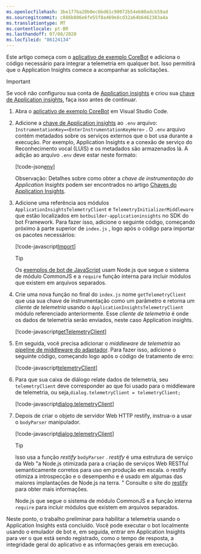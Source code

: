 ```yaml
---
ms.openlocfilehash: 3be177ba20b0ec6bd61c90072b54eb80adcb59ad
ms.sourcegitcommit: c886b886e6fe55f8a469e8cd32a64b6462383a4a
ms.translationtype: MT
ms.contentlocale: pt-BR
ms.lasthandoff: 07/08/2020
ms.locfileid: "86124134"
---
```


Este artigo começa com o [aplicativo de exemplo CoreBot](https://aka.ms/js-core-sample) e adiciona o código necessário para integrar a telemetria em qualquer bot. Isso permitirá que o Application Insights comece a acompanhar as solicitações.

> [!IMPORTANT]
> Se você não configurou sua conta de [Application insights](https://aka.ms/appinsights-overview) e criou sua [chave de Application insights](../bot-service-resources-app-insights-keys.md), faça isso antes de continuar.

1. Abra o [aplicativo de exemplo CoreBot](https://aka.ms/js-core-sample) em Visual Studio Code.

2. Adicione a [chave de Application insights](../bot-service-resources-app-insights-keys.md) ao `.env` arquivo: `InstrumentationKey=<EnterInstrumentationKeyHere>` . O `.env` arquivo contém metadados sobre os serviços externos que o bot usa durante a execução. Por exemplo, Application Insights e a conexão de serviço do Reconhecimento vocal (LUIS) e os metadados são armazenados lá. A adição ao arquivo `.env` deve estar neste formato:

    [!code-json[env](~/../botbuilder-samples/samples/javascript_nodejs/21.corebot-app-insights/.env?range=1-6&highlight=6)]

    <!-- This is the code block that the code snippet link should point to:
    ```json
    MicrosoftAppId=
    MicrosoftAppPassword=
    LuisAppId=
    LuisAPIKey=
    LuisAPIHostName=
    InstrumentationKey=
    ```
    -->

    Observação: Detalhes sobre como obter a _chave de instrumentação do Application Insights_ podem ser encontrados no artigo [Chaves do Application Insights](../bot-service-resources-app-insights-keys.md).

3. Adicione uma referência aos módulos `ApplicationInsightsTelemetryClient` e `TelemetryInitializerMiddleware` que estão localizados em `botbuilder-applicationinsights` no SDK do bot Framework. Para fazer isso, adicione o seguinte código, começando próximo à parte superior de `index.js` , logo após o código para importar os pacotes necessários:

    [!code-javascript[Import](~/../botbuilder-samples/samples/javascript_nodejs/21.corebot-app-insights/index.js?range=10-12)]

    <!-- This is the code block that the code snippet link should point to:
    ```javascript
    // Import required services for bot telemetry
    const { ApplicationInsightsTelemetryClient, TelemetryInitializerMiddleware } = require('botbuilder-applicationinsights');
    const { TelemetryLoggerMiddleware } = require('botbuilder-core');
    ```
    -->

    > [!TIP]
    > Os [exemplos de bot de JavaScript](https://github.com/microsoft/BotBuilder-Samples/tree/master/samples/javascript_nodejs) usam Node.js que segue o sistema de módulo CommonJS e a `require` função interna para incluir módulos que existem em arquivos separados.

4. Crie uma nova função no final do `index.js` nome `getTelemetryClient` que usa sua chave de instrumentação como um parâmetro e retorna um _cliente de telemetria_ usando o `ApplicationInsightsTelemetryClient` módulo referenciado anteriormente. Esse _cliente de telemetria_ é onde os dados de telemetria serão enviados, neste caso Application insights.

    [!code-javascript[getTelemetryClient](~/../botbuilder-samples/samples/javascript_nodejs/21.corebot-app-insights/index.js?range=114-120)]

    <!-- This is the code block that the code snippet link should point to:
    ```javascript
    // Creates a new TelemetryClient based on a instrumentation key
    function getTelemetryClient(instrumentationKey) {
        if (instrumentationKey) {
            return new ApplicationInsightsTelemetryClient(instrumentationKey);
        }
        return new NullTelemetryClient();
    }
    ```
    -->

5. Em seguida, você precisa adicionar o _middleware de telemetria_ ao [pipeline de middleware do adaptador](https://docs.microsoft.com/azure/bot-service/bot-builder-concept-middleware?view=azure-bot-service-4.0#the-bot-middleware-pipeline). Para fazer isso, adicione o seguinte código, começando logo após o código de tratamento de erro:  

    <!-- This level of detail may be too much:
        - The first step is to create a new telemetry client, in this case you are using Application Insights as the telemetry client using the module `ApplicationInsightsTelemetryClient` referenced in the previous step. This line of code will call the function `getTelemetryClient` that you will soon create, passing in the Application Insights key and that function will return a new telemetry client: `var telemetryClient = getTelemetryClient(process.env.InstrumentationKey);`. 
        - You will pass the telemetry client you just created to the `TelemetryLoggerMiddleware` function: `var telemetryLoggerMiddleware = new TelemetryLoggerMiddleware(telemetryClient, true);` which creates a TelemetryLoggerMiddleware object that you will use to create
        - 
    -->

    [!code-javascript[telemetryClient](~/../botbuilder-samples/samples/javascript_nodejs/21.corebot-app-insights/index.js?range=64-68)]

    <!-- This is the code block that the code snippet link should point to:
    ```javascript
    // Add telemetry middleware to the adapter middleware pipeline
    var telemetryClient = getTelemetryClient(process.env.InstrumentationKey);
    var telemetryLoggerMiddleware = new TelemetryLoggerMiddleware(telemetryClient, true);
    var initializerMiddleware = new TelemetryInitializerMiddleware(telemetryLoggerMiddleware, true);
    adapter.use(initializerMiddleware);
    ```
    -->

6. Para que sua caixa de diálogo relate dados de telemetria, seu `telemetryClient` deve corresponder ao que foi usado para o middleware de telemetria, ou seja,`dialog.telemetryClient = telemetryClient;`

    [!code-javascript[dialog.telemetryClient](~/../botbuilder-samples/samples/javascript_nodejs/21.corebot-app-insights/index.js?range=86-91&highlight=6)]

    <!-- This is the code block that the code snippet link should point to:
    ```javascript
    // Create the main dialog.
    const bookingDialog = new BookingDialog(BOOKING_DIALOG);
    const dialog = new MainDialog(luisRecognizer, bookingDialog);
    const bot = new DialogAndWelcomeBot(conversationState, userState, dialog);

    dialog.telemetryClient = telemetryClient; //This should be highlighted
    ```
    -->

7. Depois de criar o objeto de servidor Web HTTP restify, instrua-o a usar o `bodyParser` manipulador. <!--Need better/more detail-->

    [!code-javascript[dialog.telemetryClient](~/../botbuilder-samples/samples/javascript_nodejs/21.corebot-app-insights/index.js?range=110-112)]

    <!-- This is the code block that the code snippet link should point to:
    ```javascript
    // Enable the Application Insights middleware, which helps correlate all activity
    // based on the incoming request.
    server.use(restify.plugins.bodyParser());
    ```
    -->

    > [!TIP]
    > Isso usa a função _restify_ `bodyParser` . _restify_ é uma estrutura de serviço da Web "a Node.js otimizada para a criação de serviços Web RESTful semanticamente corretos para uso em produção em escala. o restify otimiza a introspecção e o desempenho e é usado em algumas das maiores implantações de Node.js na terra. " Consulte o site do [restify](http://restify.com) para obter mais informações.

    Node.js que segue o sistema de módulo CommonJS e a função interna `require` para incluir módulos que existem em arquivos separados.

Neste ponto, o trabalho preliminar para habilitar a telemetria usando o Application Insights está concluído.  Você pode executar o bot localmente usando o emulador de bot e, em seguida, entrar em Application Insights para ver o que está sendo registrado, como o tempo de resposta, a integridade geral do aplicativo e as informações gerais em execução.
